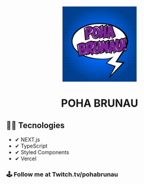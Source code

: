 <h1 align="center">
<br>
  <img src="public/img/icon.png" alt="PohaBrunau Logo" width=200>
<br>
<br>
POHA BRUNAU
</h1>

## 👨‍💻 Tecnologies

- ✔ NEXT.js
- ✔ TypeScript
- ✔ Styled Components
- ✔ Vercel

### 🕹 Follow me at Twitch.tv/pohabrunau

